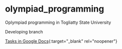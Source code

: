 # olympiad_programming
Oplympiad programming in Togliatty State University


Developing branch


[Tasks in Google Docs](https://docs.google.com/document/d/1q5YQmhWsPQzv_5fRfhujMt_etZmnRf0J-TRaXdLEt9M/view?usp=sharing){:target="_blank" rel="noopener"}
